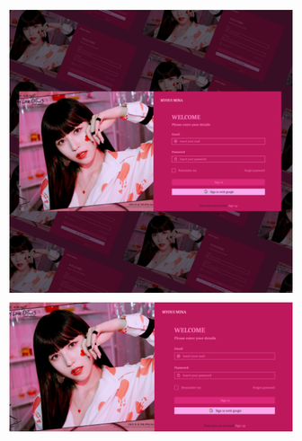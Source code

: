 ![React Login Page]( https://github.com/mhdky/github-images/blob/d46e45535286a388c60a167f4f0dcb9bc90f5ee1/Frame%201.png "React Login Page")

![React Login Page]( https://github.com/mhdky/github-images/blob/d46e45535286a388c60a167f4f0dcb9bc90f5ee1/login-react.png "React Login Page")
